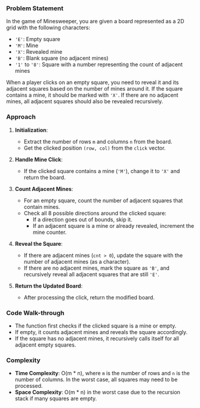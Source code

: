 ### Problem Statement
In the game of Minesweeper, you are given a board represented as a 2D grid with the following characters:
- `'E'`: Empty square
- `'M'`: Mine
- `'X'`: Revealed mine
- `'B'`: Blank square (no adjacent mines)
- `'1'` to `'8'`: Square with a number representing the count of adjacent mines

When a player clicks on an empty square, you need to reveal it and its adjacent squares based on the number of mines around it. If the square contains a mine, it should be marked with `'X'`. If there are no adjacent mines, all adjacent squares should also be revealed recursively.

### Approach
1. **Initialization**:
   - Extract the number of rows `m` and columns `n` from the board.
   - Get the clicked position `(row, col)` from the `click` vector.

2. **Handle Mine Click**:
   - If the clicked square contains a mine (`'M'`), change it to `'X'` and return the board.

3. **Count Adjacent Mines**:
   - For an empty square, count the number of adjacent squares that contain mines.
   - Check all 8 possible directions around the clicked square:
     - If a direction goes out of bounds, skip it.
     - If an adjacent square is a mine or already revealed, increment the mine counter.

4. **Reveal the Square**:
   - If there are adjacent mines (`cnt > 0`), update the square with the number of adjacent mines (as a character).
   - If there are no adjacent mines, mark the square as `'B'`, and recursively reveal all adjacent squares that are still `'E'`.

5. **Return the Updated Board**:
   - After processing the click, return the modified board.

### Code Walk-through
- The function first checks if the clicked square is a mine or empty.
- If empty, it counts adjacent mines and reveals the square accordingly.
- If the square has no adjacent mines, it recursively calls itself for all adjacent empty squares.

### Complexity
- **Time Complexity**: O(m * n), where `m` is the number of rows and `n` is the number of columns. In the worst case, all squares may need to be processed.
- **Space Complexity**: O(m * n) in the worst case due to the recursion stack if many squares are empty.

